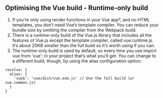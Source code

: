 ## Optimising the Vue build - Runtime-only build
1. If you’re only using render functions in your Vue app*, and no HTML templates, you don’t need Vue’s template compiler. You can reduce your bundle size by omitting the compiler from the Webpack build.
1. There is a runtime-only build of the Vue.js library that includes all the features of Vue.js except the template compiler, called vue.runtime.js. It’s about 20KB smaller than the full build so it’s worth using if you can.
1. The runtime-only build is used by default, so every time you use import vue from 'vue'; in your project that’s what you’ll get. You can change to a different build, though, by using the alias configuration option:
````
resolve: {
  alias: {
    'vue$': 'vue/dist/vue.esm.js' // Use the full build (or vue.common.js)
  }
}
````

